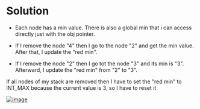 # Solution

- Each node has a min value. There is also a global min that i can access directly just with the obj pointer.

- If I remove the node "4" then I go to the node "2" and get the min value. After that, I update the "red min".

- If I remove the node "2" then I go tot the node "3" and its min is "3". Afterward, I update the "red min" from "2" to "3".

 If all nodes of my stack are removed then I have to set the "red min" to INT_MAX because the current value is 3, so I have to reset it

<a href="https://ibb.co/5vPtQhq"><img src="https://i.ibb.co/DkZsBf3/image.png" alt="image" border="0" /></a>
